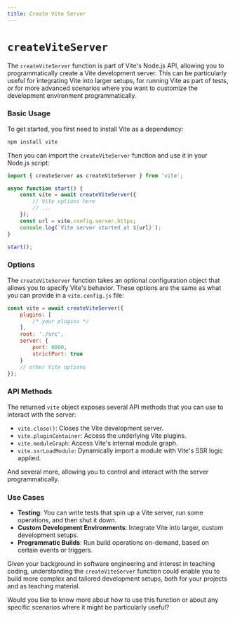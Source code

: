 ```yaml
---
title: Create Vite Server
---
```


# `createViteServer`

The `createViteServer` function is part of Vite's Node.js API, allowing you to programmatically create a Vite development server. This can be particularly useful for integrating Vite into larger setups, for running Vite as part of tests, or for more advanced scenarios where you want to customize the development environment programmatically.

### Basic Usage

To get started, you first need to install Vite as a dependency:

```bash
npm install vite
```

Then you can import the `createViteServer` function and use it in your Node.js script:

```javascript
import { createServer as createViteServer } from 'vite';

async function start() {
	const vite = await createViteServer({
		// Vite options here
		// ...
	});
	const url = vite.config.server.https;
	console.log(`Vite server started at ${url}`);
}

start();
```

### Options

The `createViteServer` function takes an optional configuration object that allows you to specify Vite's behavior. These options are the same as what you can provide in a `vite.config.js` file:

```javascript
const vite = await createViteServer({
	plugins: [
		/* your plugins */
	],
	root: './src',
	server: {
		port: 8080,
		strictPort: true
	}
	// other Vite options
});
```

### API Methods

The returned `vite` object exposes several API methods that you can use to interact with the server:

- `vite.close()`: Closes the Vite development server.
- `vite.pluginContainer`: Access the underlying Vite plugins.
- `vite.moduleGraph`: Access Vite's internal module graph.
- `vite.ssrLoadModule`: Dynamically import a module with Vite's SSR logic applied.

And several more, allowing you to control and interact with the server programmatically.

### Use Cases

- **Testing**: You can write tests that spin up a Vite server, run some operations, and then shut it down.
- **Custom Development Environments**: Integrate Vite into larger, custom development setups.
- **Programmatic Builds**: Run build operations on-demand, based on certain events or triggers.

Given your background in software engineering and interest in teaching coding, understanding the `createViteServer` function could enable you to build more complex and tailored development setups, both for your projects and as teaching material.

Would you like to know more about how to use this function or about any specific scenarios where it might be particularly useful?

